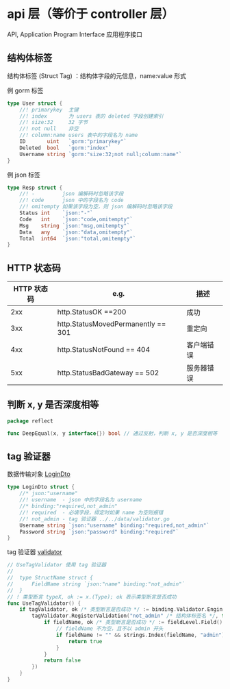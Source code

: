 # api 层（等价于 controller 层）

API, Application Program Interface 应用程序接口

## 结构体标签

结构体标签 (Struct Tag) ：结构体字段的元信息，name:value 形式

例 gorm 标签

```go
type User struct {
	//! primarykey  主键
	//! index       为 users 表的 deleted 字段创建索引
	//! size:32     32 字节
	//! not null    非空
	//! column:name users 表中的字段名为 name
	ID       uint   `gorm:"primarykey"`
	Deleted  bool   `gorm:"index"`
	Username string `gorm:"size:32;not null;column:name"`
}
```

例 json 标签

```go
type Resp struct {
	//! -         json 编解码时忽略该字段
	//! code      json 中的字段名为 code
	//! omitempty 如果该字段为空，则 json 编解码时忽略该字段
	Status int    `json:"-"`
	Code   int    `json:"code,omitempty"`
	Msg    string `json:"msg,omitempty"`
	Data   any    `json:"data,omitempty"`
	Total  int64  `json:"total,omitempty"`
}
```

## HTTP 状态码

| HTTP 状态码 | e.g.                               | 描述    |
|----------|------------------------------------|-------|
| 2xx      | http.StatusOK ==200                | 成功    |
| 3xx      | http.StatusMovedPermanently == 301 | 重定向   |
| 4xx      | http.StatusNotFound == 404         | 客户端错误 |
| 5xx      | http.StatusBadGateway == 502       | 服务器错误 |

## 判断 x, y 是否深度相等

```go
package reflect

func DeepEqual(x, y interface{}) bool // 通过反射，判断 x, y 是否深度相等
```

## tag 验证器

数据传输对象 [LoginDto](../dto/user_dto.go)

```go
type LoginDto struct {
	//* json:"username"
	//! username  - json 中的字段名为 username
	//* binding:"required,not_admin"
	//! required  - 必填字段，绑定时如果 name 为空则报错
	//! not_admin - tag 验证器 ../../data/validator.go
	Username string `json:"username" binding:"required,not_admin"`
	Password string `json:"password" binding:"required"`
}
```

tag 验证器 [validator](./tag_validate.go)

```go
// UseTagValidator 使用 tag 验证器
//
//	type StructName struct {
//	    FieldName string `json:"name" binding:"not_admin"`
//	}
// ! 类型断言 typeX, ok := x.(Type); ok 表示类型断言是否成功
func UseTagValidator() {
	if tagValidator, ok /* 类型断言是否成功 */ := binding.Validator.Engine().(*validator.Validate); ok {
		tagValidator.RegisterValidation("not_admin" /* 结构体标签名 */, func(fieldLevel validator.FieldLevel) bool {
			if fieldName, ok /* 类型断言是否成功 */ := fieldLevel.Field().Interface().(string); ok {
				// fieldName 不为空，且不以 admin 开头
				if fieldName != "" && strings.Index(fieldName, "admin") != 0 {
					return true
				}
			}
			return false
		})
	}
}
```
